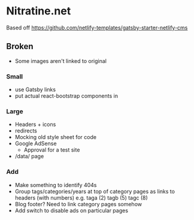 # Nitratine.net

Based off https://github.com/netlify-templates/gatsby-starter-netlify-cms

## Broken

- Some images aren't linked to original

### Small

- use Gatsby links
- put actual react-bootstrap components in

### Large

- Headers + icons
- redirects
- Mocking old style sheet for code
- Google AdSense
  - Approval for a test site
- /data/ page

### Add

- Make something to identify 404s
- Group tags/categories/years at top of category pages as links to headers (with numbers) e.g. taga (2) tagb (5) tagc (8)
- Blog footer? Need to link category pages somehow
- Add switch to disable ads on particular pages
